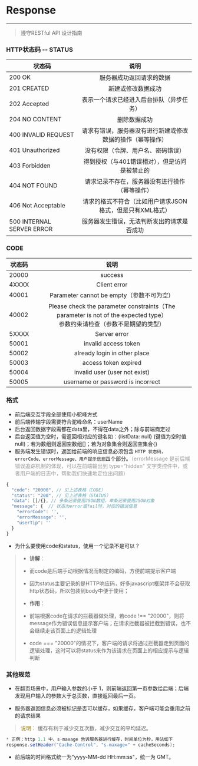 # Response
---

> 遵守RESTful API 设计指南

### HTTP状态码 -- STATUS
| 状态码        | 说明           | 
| ------------- |:-------------:| 
| 200 OK      | 服务器成功返回请求的数据 | 
| 201 CREATED      | 新建或修改数据成功      |  
| 202 Accepted | 表示一个请求已经进入后台排队（异步任务）      |   
| 204 NO CONTENT | 删除数据成功      |   
| 400 INVALID REQUEST | 请求有错误，服务器没有进行新建或修改数据的操作（幂等操作）      |   
| 401 Unauthorized | 没有权限（令牌、用户名、密码错误）      |   
| 403 Forbidden | 得到授权（与401错误相对），但是访问是被禁止的      |   
| 404 NOT FOUND | 请求记录不存在，服务器没有进行操作（幂等操作）      |   
| 406 Not Acceptable | 请求的格式不符合（比如用户请求JSON格式，但是只有XML格式）      | 
| 500 INTERNAL SERVER ERROR | 服务器发生错误，无法判断发出的请求是否成功      |   



### CODE
| 状态码        | 说明           | 
| ------------- |:-------------:| 
| 20000       | success | 
| 4XXXX  | Client error      |   
| 40001  | Parameter cannot be empty（参数不可为空）      |   
| 40002  | Please check the parameter constraints（The parameter is not of the expected type） <br>参数约束请检查（参数不是期望的类型）      | 
| 5XXXX  | Server error      | 
| 50001     | invalid access token      |  
| 50002  | already login in other place      |   
| 50003   | access token expired      |   
| 50004  | invalid user (user not exist)      |   
| 50005  | username or password is incorrect      |   

### 格式
* 前后端交互字段全部使用小驼峰方式
* 前后端传输字段需要符合驼峰命名：userName
* 后台返回数据字段需都在data里，不得在data之外；除与前端商定过
* 后台返回值为空时，需返回相对应的键名如：{listData: null} (键值为空时值null)；若为数组则返回空数组[]；若为对象集合则返回空集合{}
* 服务端发生错误时，返回给前端的响应信息必须包含 `HTTP 状态码，errorCode、errorMessage、用户提示信息`四个部分。<font  color=#999 >（errorMessage 是前后端错误追踪机制的体现，可以在前端输出到 type="hidden" 文字类控件中，或者用户端的日志中，帮助我们快速地定位出问题）</font>
```javascript
{
  "code": "20000", // 见上述表格（CODE）
  "status": "200", // 见上述表格（STATUS）
  "data": []/{}, // 多条记录使用JSON数组，单条记录使用JSON对象
  "message": {  // 状态为error或fail时，对应的错误信息
    "errorCode": '',
    "errorMessage": '',
    "userTip": ''
  }     
}
```

* 为什么要使用code和status，使用一个记录不是可以？
> * **讲解**：
> 
> * 而code是后端手动根据情况而制定的编码，方便前端提示客户端
> * 因为status主要记录的是HTTP响应码，好多javascript框架并不会获取http状态码，所以包装到body中便于使用；
> * **作用**：
> * 前端根据code在请求的拦截器做处理，若code !== "20000"，则将message作为错误信息提示客户端；在请求拦截器被拦截到错误，也不会继续走该页面上的逻辑处理
> * code === "20000"的情况下，客户端的请求将通过拦截器走到页面的逻辑处理，这时可以将status来作为该请求在页面上的相应提示与逻辑判断


### 其他规范
* 在翻页场景中，用户输入参数的小于 1，则前端返回第一页参数给后端；后端发现用户输入的参数大于总页数，直接返回最后一页。

* 服务器返回信息必须被标记是否可以缓存，如果缓存，客户端可能会重用之前的请求结果
> <font color=#977D06 >说明：</font> 缓存有利于减少交互次数，减少交互的平均延迟。

```java
* 正例：http 1.1 中，s-maxage 告诉服务器进行缓存，时间单位为秒，用法如下
response.setHeader("Cache-Control", "s-maxage=" + cacheSeconds);
```

* 前后端的时间格式统一为"yyyy-MM-dd HH:mm:ss"，统一为 GMT。



